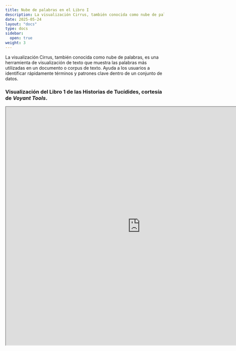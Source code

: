 ```yaml
---
title: Nube de palabras en el Libro I
description: La visualización Cirrus, también conocida como nube de palabras, es una herramienta de visualización de texto que muestra las palabras más utilizadas en un documento o corpus de texto.
date: 2025-05-24
layout: "docs"
type: docs
sidebar:
  open: true
weight: 3
---
```


La visualización Cirrus, también conocida como nube de palabras, es una herramienta de visualización de texto que muestra las palabras más utilizadas en un documento o corpus de texto. Ayuda a los usuarios a identificar rápidamente términos y patrones clave dentro de un conjunto de datos. 

### Visualización del Libro 1 de las Historias de Tucídides, cortesía de *Voyant Tools*.


<!--	Exported from Voyant Tools (voyant-tools.org).
The iframe src attribute below uses a relative protocol to better function with both
http and https sites, but if you're embedding this into a local web page (file protocol)
you should add an explicit protocol (https if you're using voyant-tools.org, otherwise
it depends on this server.
Feel free to change the height and width values or other styling below: -->
<iframe style='width: 852px; height: 755px;' src='https://voyant-tools.org/tool/Cirrus/?stopList=keywords-5ac479f0978aa84b8d83a4262d52d768&visible=100&corpus=144da3d16b9b9b7d1c7339315193ca29'></iframe>
